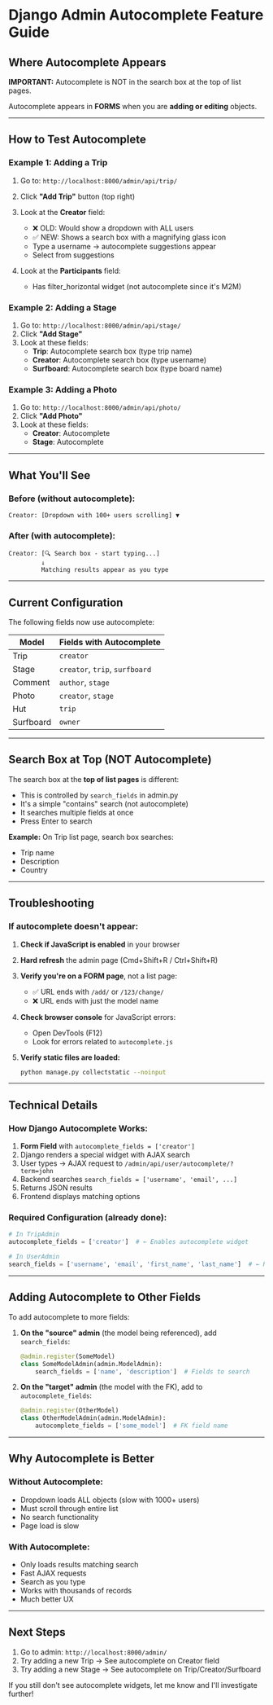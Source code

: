 # Django Admin Autocomplete Feature Guide

## Where Autocomplete Appears

**IMPORTANT:** Autocomplete is NOT in the search box at the top of list pages.

Autocomplete appears in **FORMS** when you are **adding or editing** objects.

---

## How to Test Autocomplete

### Example 1: Adding a Trip

1. Go to: `http://localhost:8000/admin/api/trip/`
2. Click **"Add Trip"** button (top right)
3. Look at the **Creator** field:
   - ❌ OLD: Would show a dropdown with ALL users
   - ✅ NEW: Shows a search box with a magnifying glass icon
   - Type a username → autocomplete suggestions appear
   - Select from suggestions

4. Look at the **Participants** field:
   - Has filter_horizontal widget (not autocomplete since it's M2M)

### Example 2: Adding a Stage

1. Go to: `http://localhost:8000/admin/api/stage/`
2. Click **"Add Stage"**
3. Look at these fields:
   - **Trip**: Autocomplete search box (type trip name)
   - **Creator**: Autocomplete search box (type username)
   - **Surfboard**: Autocomplete search box (type board name)

### Example 3: Adding a Photo

1. Go to: `http://localhost:8000/admin/api/photo/`
2. Click **"Add Photo"**
3. Look at these fields:
   - **Creator**: Autocomplete
   - **Stage**: Autocomplete

---

## What You'll See

### Before (without autocomplete):
```
Creator: [Dropdown with 100+ users scrolling] ▼
```

### After (with autocomplete):
```
Creator: [🔍 Search box - start typing...]
         ↓
         Matching results appear as you type
```

---

## Current Configuration

The following fields now use autocomplete:

| Model | Fields with Autocomplete |
|-------|-------------------------|
| Trip | `creator` |
| Stage | `creator`, `trip`, `surfboard` |
| Comment | `author`, `stage` |
| Photo | `creator`, `stage` |
| Hut | `trip` |
| Surfboard | `owner` |

---

## Search Box at Top (NOT Autocomplete)

The search box at the **top of list pages** is different:
- This is controlled by `search_fields` in admin.py
- It's a simple "contains" search (not autocomplete)
- It searches multiple fields at once
- Press Enter to search

**Example:** On Trip list page, search box searches:
- Trip name
- Description
- Country

---

## Troubleshooting

### If autocomplete doesn't appear:

1. **Check if JavaScript is enabled** in your browser
2. **Hard refresh** the admin page (Cmd+Shift+R / Ctrl+Shift+R)
3. **Verify you're on a FORM page**, not a list page:
   - ✅ URL ends with `/add/` or `/123/change/`
   - ❌ URL ends with just the model name

4. **Check browser console** for JavaScript errors:
   - Open DevTools (F12)
   - Look for errors related to `autocomplete.js`

5. **Verify static files are loaded:**
   ```bash
   python manage.py collectstatic --noinput
   ```

---

## Technical Details

### How Django Autocomplete Works:

1. **Form Field** with `autocomplete_fields = ['creator']`
2. Django renders a special widget with AJAX search
3. User types → AJAX request to `/admin/api/user/autocomplete/?term=john`
4. Backend searches `search_fields = ['username', 'email', ...]`
5. Returns JSON results
6. Frontend displays matching options

### Required Configuration (already done):

```python
# In TripAdmin
autocomplete_fields = ['creator']  # ← Enables autocomplete widget

# In UserAdmin
search_fields = ['username', 'email', 'first_name', 'last_name']  # ← Required for autocomplete to work
```

---

## Adding Autocomplete to Other Fields

To add autocomplete to more fields:

1. **On the "source" admin** (the model being referenced), add `search_fields`:
   ```python
   @admin.register(SomeModel)
   class SomeModelAdmin(admin.ModelAdmin):
       search_fields = ['name', 'description']  # Fields to search
   ```

2. **On the "target" admin** (the model with the FK), add to `autocomplete_fields`:
   ```python
   @admin.register(OtherModel)
   class OtherModelAdmin(admin.ModelAdmin):
       autocomplete_fields = ['some_model']  # FK field name
   ```

---

## Why Autocomplete is Better

### Without Autocomplete:
- Dropdown loads ALL objects (slow with 1000+ users)
- Must scroll through entire list
- No search functionality
- Page load is slow

### With Autocomplete:
- Only loads results matching search
- Fast AJAX requests
- Search as you type
- Works with thousands of records
- Much better UX

---

## Next Steps

1. Go to admin: `http://localhost:8000/admin/`
2. Try adding a new Trip → See autocomplete on Creator field
3. Try adding a new Stage → See autocomplete on Trip/Creator/Surfboard

If you still don't see autocomplete widgets, let me know and I'll investigate further!
